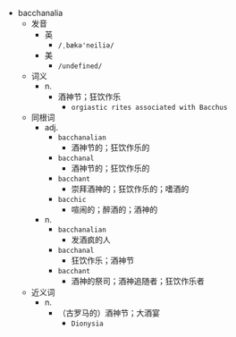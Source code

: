 - bacchanalia
  - 发音
    - 英
      - `/ˌbækə'neiliə/`
    - 美
      - `/undefined/`
  - 词义
    - n.
      - 酒神节；狂饮作乐
        - `orgiastic rites associated with Bacchus `
  - 同根词
    - adj.
      - `bacchanalian`
        - 酒神节的；狂饮作乐的
      - `bacchanal`
        - 酒神节的；狂饮作乐的
      - `bacchant`
        - 崇拜酒神的；狂饮作乐的；嗜酒的
      - `bacchic`
        - 喧闹的；醉酒的；酒神的
    - n.
      - `bacchanalian`
        - 发酒疯的人
      - `bacchanal`
        - 狂饮作乐；酒神节
      - `bacchant`
        - 酒神的祭司；酒神追随者；狂饮作乐者
  - 近义词
    - n.
      - （古罗马的）酒神节；大酒宴
        - `Dionysia`
